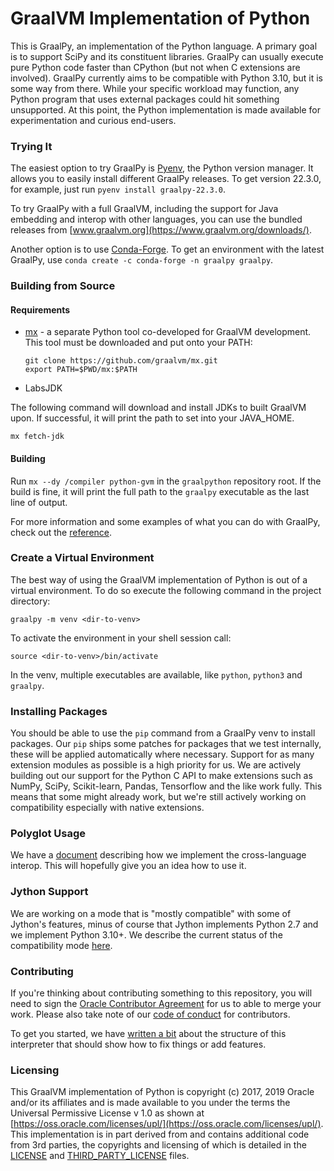# GraalVM Implementation of Python

This is GraalPy, an implementation of the Python language.
A primary goal is to support SciPy and its constituent libraries.
GraalPy can usually execute pure Python code faster than CPython (but not when C extensions are involved).
GraalPy currently aims to be compatible with Python 3.10, but it is some way from there.
While your specific workload may function, any Python program that uses external packages could hit something unsupported.
At this point, the Python implementation is made available for experimentation and curious end-users.

### Trying It

The easiest option to try GraalPy is [Pyenv](https://github.com/pyenv/pyenv/), the Python version manager.
It allows you to easily install different GraalPy releases.
To get version 22.3.0, for example, just run `pyenv install graalpy-22.3.0`.

To try GraalPy with a full GraalVM, including the support for Java embedding and interop with other languages, you can use the bundled releases from [www.graalvm.org](https://www.graalvm.org/downloads/).

Another option is to use [Conda-Forge](https://conda-forge.org/).
To get an environment with the latest GraalPy, use `conda create -c conda-forge -n graalpy graalpy`.

### Building from Source

#### Requirements

* [mx](https://github.com/graalvm/mx) - a separate Python tool co-developed for GraalVM development. This tool must be
  downloaded and put onto your PATH:
  ```
  git clone https://github.com/graalvm/mx.git
  export PATH=$PWD/mx:$PATH
  ```
* LabsJDK

The following command will download and install JDKs to built GraalVM upon. If successful, it will print the path to set into your JAVA_HOME. 
```shell
mx fetch-jdk
```
 
#### Building

Run `mx --dy /compiler python-gvm` in the `graalpython` repository root. If the build is fine, it will print the full
path to the `graalpy` executable as the last line of output.

For more information and some examples of what you can do with GraalPy,
check out the [reference](https://www.graalvm.org/reference-manual/python/).

### Create a Virtual Environment

The best way of using the GraalVM implementation of Python is out of a virtual environment. To do so
execute the following command in the project directory:
```
graalpy -m venv <dir-to-venv>
```

To activate the environment in your shell session call:
```
source <dir-to-venv>/bin/activate
```

In the venv, multiple executables are available, like `python`, `python3` and `graalpy`. 

### Installing Packages

You should be able to use the `pip` command from a GraalPy venv to install packages.
Our `pip` ships some patches for packages that we test internally, these will be applied automatically where necessary.
Support for as many extension modules as possible is a high priority for us.
We are actively building out our support for the Python C API to make extensions such as NumPy, SciPy, Scikit-learn, Pandas, Tensorflow and the like work fully.
This means that some might already work, but we're still actively working on compatibility especially with native extensions.

### Polyglot Usage

We have a [document](docs/user/Interoperability.md) describing how we implement the
cross-language interop. This will hopefully give you an idea how to use it.

### Jython Support

We are working on a mode that is "mostly compatible" with some of Jython's
features, minus of course that Jython implements Python 2.7 and we implement
Python 3.10+. We describe the current status of the compatibility mode
[here](docs/user/Jython.md).

### Contributing

If you're thinking about contributing something to this repository, you will need
to sign the [Oracle Contributor
Agreement](http://www.graalvm.org/community/contributors/) for us to able to
merge your work. Please also take note of our [code of
conduct](http://www.graalvm.org/community/conduct/) for contributors.

To get you started, we have [written a bit](docs/contributor/CONTRIBUTING.md) about the
structure of this interpreter that should show how to fix things or add
features.

### Licensing

This GraalVM implementation of Python is copyright (c) 2017, 2019 Oracle and/or
its affiliates and is made available to you under the terms the Universal
Permissive License v 1.0 as shown at
[https://oss.oracle.com/licenses/upl/](https://oss.oracle.com/licenses/upl/). This
implementation is in part derived from and contains additional code from 3rd
parties, the copyrights and licensing of which is detailed in the
[LICENSE](LICENSE) and [THIRD_PARTY_LICENSE](THIRD_PARTY_LICENSE.txt) files.

